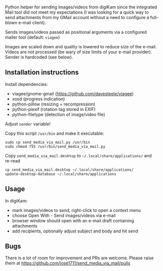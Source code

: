 Python helper for sending images/videos from digiKam since the integrated Mail tool did not meet
my expectations (I was looking for a quick way to send attachments from my GMail account without
a need to configure a full-blown e-mail client).

Sends images/videos passed as positional arguments via a configured mailer tool (default: `viagee`)

Images are scaled down and quality is lowered to reduce size of the e-mail. Videos are not processed
(be wary of size limits of your e-mail provider). Sender is hardcoded (see below).

## Installation instructions

Install dependencies:
  - viagee/gnome-gmail (https://github.com/davesteele/viagee)
  - xosd (progress indication)
  - python-pillow (resizing + recompression)
  - python-piexif (rotation tag stored in EXIF)
  - python-filetype (detection of image/video file)


Adjust `sender` variable!

Copy this script `/usr/bin` and make it executable:
```
sudo cp send_media_via_mail.py /usr/bin
sudo chmod 755 /usr/bin/send_media_via_mail.py
```

Copy `send_media_via_mail.desktop` to `~/.local/share/applications/` and re-read
```
cp send_media_via_mail.desktop ~/.local/share/applications/
update-desktop-database ~/.local/share/applications
```

## Usage

In digiKam:
 - mark images/videos to send, right-click to open a context menu
 - choose Open With - Send images/videos via e-mail
 - browser window should open with an e-mail draft containing attachments
 - add recipients, optionally adjust subject and body and hit send

## Bugs

There is a lot of room for improvement and PRs are welcome. Please raise them at
https://github.com/jose1711/send_media_via_mail/pulls

